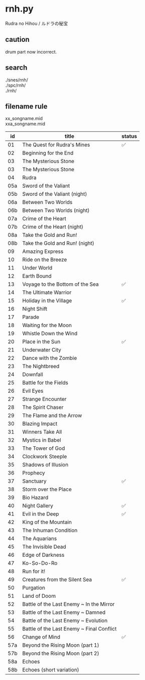 # rnh.py

Rudra no Hihou / ルドラの秘宝  

## caution
drum part now incorrect.

## search
./snes/rnh/  
./spc/rnh/  
./rnh/

## filename rule
xx_songname.mid  
xxa_songname.mid

|id|title|status|
|---|---|---|
|01|The Quest for Rudra's Mines|✅|
|02|Beginning for the End|
|03|The Mysterious Stone|
|03|The Mysterious Stone|
|04|Rudra|
|05a|Sword of the Valiant|
|05b|Sword of the Valiant (night)|
|06a|Between Two Worlds|
|06b|Between Two Worlds (night)|
|07a|Crime of the Heart|
|07b|Crime of the Heart (night)|
|08a|Take the Gold and Run!|
|08b|Take the Gold and Run! (night)|
|09|Amazing Express|
|10|Ride on the Breeze|
|11|Under World|
|12|Earth Bound|
|13|Voyage to the Bottom of the Sea|✅|
|14|The Ultimate Warrior|
|15|Holiday in the Village|✅|
|16|Night Shift|
|17|Parade|
|18|Waiting for the Moon|
|19|Whistle Down the Wind|
|20|Place in the Sun|✅|
|21|Underwater City|
|22|Dance with the Zombie|
|23|The Nightbreed|
|24|Downfall|
|25|Battle for the Fields|
|26|Evil Eyes|
|27|Strange Encounter|
|28|The Spirit Chaser|
|29|The Flame and the Arrow|
|30|Blazing Impact|
|31|Winners Take All|
|32|Mystics in Babel|
|33|The Tower of God|
|34|Clockwork Steeple|
|35|Shadows of Illusion|
|36|Prophecy|
|37|Sanctuary|✅|
|38|Storm over the Place|
|39|Bio Hazard|
|40|Night Gallery|✅|
|41|Evil in the Deep|✅|
|42|King of the Mountain|
|43|The Inhuman Condition|
|44|The Aquarians|
|45|The Invisible Dead|
|46|Edge of Darkness|
|47|Ko-So-Do-Ro|
|48|Run for it!|
|49|Creatures from the Silent Sea|✅|
|50|Purgation|
|51|Land of Doom|
|52|Battle of the Last Enemy ~ In the Mirror|
|53|Battle of the Last Enemy ~ Damned|
|54|Battle of the Last Enemy ~ Evolution|
|55|Battle of the Last Enemy ~ Final Conflict|
|56|Change of Mind|✅|
|57a|Beyond the Rising Moon (part 1)|
|57b|Beyond the Rising Moon (part 2)|
|58a|Echoes|
|58b|Echoes (short variation)|
